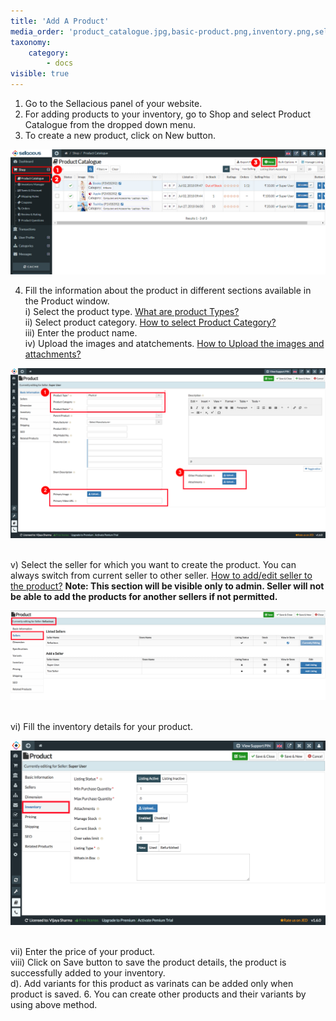```yaml
---
title: 'Add A Product'
media_order: 'product_catalogue.jpg,basic-product.png,inventory.png,seller.png'
taxonomy:
    category:
        - docs
visible: true
---
```


1. Go to the Sellacious panel of your website.
2. For adding products to your inventory, go to Shop and select Product Catalogue from the dropped down menu.
3. To create a new product, click on New button.

![](product_catalogue.jpg)

4. Fill the information about the product in different sections available in the Product window.
<br>   i) Select the product type. [What are product Types?](https://www.sellacious.com/learn/product/product-type)
<br>  ii) Select product category. [How to select Product Category?](https://www.sellacious.com/learn/product/product-categories)
<br> iii) Enter the product name.
<br>  iv) Upload the images and atatchements. [How to Upload the images and attachments?](https://www.sellacious.com/learn/product/bulk-image-upload)

![](basic-product.png)

<br>   v) Select the seller for which you want to create the product. You can always switch from current seller to other seller. [How to add/edit seller to the product?](https://www.sellacious.com/learn/product/add-edit-listing-of-seller) 
**Note: This section will be visible only to admin. Seller will not be able to add the products for another sellers if not permitted.**

![](seller.png)

<br>  vi) Fill the inventory details for your product.

![](inventory.png)

<br>  vii) Enter the price of your product.
<br> viii) Click on Save button to save the product details, the product is successfully added to your inventory.
<br> d). Add variants for this product as varinats can be added only when product is saved.
6. You can create other products and their variants by using above method.